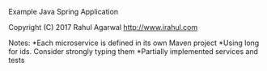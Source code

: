 Example Java Spring Application

Copyright (C) 2017 Rahul Agarwal
http://www.irahul.com

Notes:
*Each microservice is defined in its own Maven project
*Using long for ids. Consider strongly typing them
*Partially implemented services and tests
